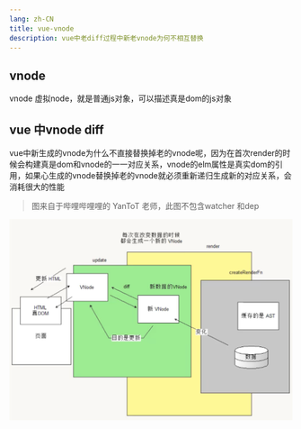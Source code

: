 ```yaml
---
lang: zh-CN
title: vue-vnode
description: vue中老diff过程中新老vnode为何不相互替换
---
```


## vnode

vnode 虚拟node，就是普通js对象，可以描述真是dom的js对象

## vue 中vnode diff

vue中新生成的vnode为什么不直接替换掉老的vnode呢，因为在首次render的时候会构建真是dom和vnode的一一对应关系，vnode的elm属性是真实dom的引用，如果心生成的vnode替换掉老的vnode就必须重新递归生成新的对应关系，会消耗很大的性能

> 图来自于哔哩哔哩哩的 YanToT 老师，此图不包含watcher 和dep

![vue](./img2/vue-render.png)